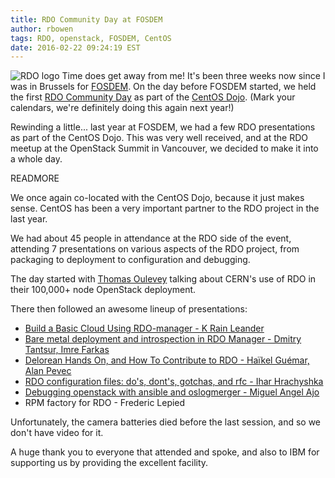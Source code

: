 ```yaml
---
title: RDO Community Day at FOSDEM
author: rbowen
tags: RDO, openstack, FOSDEM, CentOS
date: 2016-02-22 09:24:19 EST
---
```


![RDO logo](blog/rdo-logo.png) Time does get away from me! It's been three weeks now since I was in Brussels for
[FOSDEM](https://fosdem.org/2016/). On
the day before FOSDEM started, we held the first [RDO Community
Day](https://www.rdoproject.org/events/rdo-day-fosdem-2016/) as
part of the [CentOS
Dojo](https://wiki.centos.org/Events/Dojo/Brussels2016).
(Mark your calendars, we're definitely doing
this again next year!)

Rewinding a little... last year at FOSDEM, we had  a few RDO
presentations as part of the CentOS Dojo. This was very well received,
and at the RDO meetup at the OpenStack Summit in Vancouver, we decided
to make it into a whole day.

READMORE

We once again co-located with the CentOS Dojo, because it just makes
sense. CentOS has been a very important partner to the RDO project in
the last year.

We had about 45 people in attendance at the RDO side of the event,
attending 7 presentations on various aspects of the RDO project, from
packaging to deployment to configuration and debugging.

The day started with [Thomas Oulevey](https://youtu.be/3hgVKQI-U38)
talking about CERN's use of RDO in their 100,000+ node OpenStack
deployment.

There then followed an awesome lineup of presentations:

* [Build a Basic Cloud Using RDO-manager - K Rain Leander](https://youtu.be/CtkBEkYDLDI)
* [Bare metal deployment and introspection in RDO Manager - Dmitry Tantsur, Imre Farkas](https://youtu.be/2CiIIaOFU0Q)
* [Delorean Hands On, and How To Contribute to RDO - Haïkel Guémar, Alan Pevec](https://youtu.be/yx6p35aGNF8)
* [RDO configuration files: do's, dont's, gotchas, and rfc - Ihar Hrachyshka](https://youtu.be/JAmZhXtIIXc)
* [Debugging openstack with ansible and oslogmerger - Miguel Angel Ajo](https://youtu.be/bb_TfRiZdSM)
* RPM factory for RDO - Frederic Lepied

Unfortunately, the camera batteries died before the last session, and so
we don't have video for it.

A huge thank you to everyone that attended and spoke, and also to IBM
for supporting us by providing the excellent facility.
